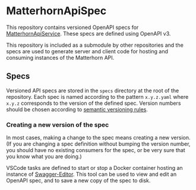 # MatterhornApiSpec
This repository contains versioned OpenAPI specs for [MatterhornApiService](https://github.com/Matterhorn-Apps/MatterhornApiService). These specs are defined using OpenAPI v3.

This repository is included as a submodule by other repositories and the specs are used to generate server and client code for hosting and consuming instances of the Matterhorn API.

## Specs
Versioned API specs are stored in the `specs` directory at the root of the repository. Each spec is named according to the pattern `x.y.z.yaml` where `x.y.z` corresponds to the version of the defined spec. Version numbers should be chosen according to [semantic versioning rules](https://semver.org/).

### Creating a new version of the spec
In most cases, making a change to the spec means creating a new version. (If you are changing a spec definition without bumping the version number, you should have no existing consumers for the spec, or be very sure that you know what you are doing.)

VSCode tasks are defined to start or stop a Docker container hosting an instance of [Swagger-Editor](https://swagger.io/tools/swagger-editor/). This tool can be used to view and edit an OpenAPI spec, and to save a new copy of the spec to disk.